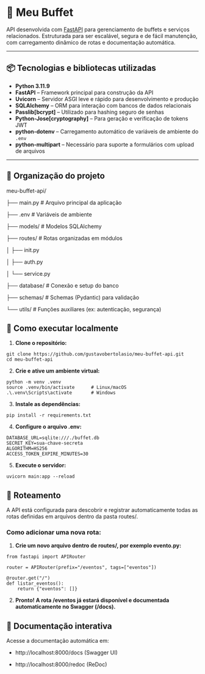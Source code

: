 # 🎉 Meu Buffet

API desenvolvida com [FastAPI](https://fastapi.tiangolo.com/) para gerenciamento de buffets e serviços relacionados. Estruturada para ser escalável, segura e de fácil manutenção, com carregamento dinâmico de rotas e documentação automática.

---

## 📦 Tecnologias e bibliotecas utilizadas

- **Python 3.11.9** 
- **FastAPI** – Framework principal para construção da API
- **Uvicorn** – Servidor ASGI leve e rápido para desenvolvimento e produção
- **SQLAlchemy** – ORM para interação com bancos de dados relacionais
- **Passlib[bcrypt]** – Utilizado para hashing seguro de senhas
- **Python-Jose[cryptography]** – Para geração e verificação de tokens JWT
- **python-dotenv** – Carregamento automático de variáveis de ambiente do `.env`
- **python-multipart** – Necessário para suporte a formulários com upload de arquivos

---

## 📁 Organização do projeto

meu-buffet-api/

├── main.py # Arquivo principal da aplicação

├── .env # Variáveis de ambiente

├── models/ # Modelos SQLAlchemy

├── routes/ # Rotas organizadas em módulos

│ ├── init.py

│ ├── auth.py

│ └── service.py

├── database/ # Conexão e setup do banco

├── schemas/ # Schemas (Pydantic) para validação

└── utils/ # Funções auxiliares (ex: autenticação, segurança)

## 🚀 Como executar localmente

1. **Clone o repositório:**

```
git clone https://github.com/gustavobertolasio/meu-buffet-api.git
cd meu-buffet-api
```

2. **Crie e ative um ambiente virtual:**

```
python -m venv .venv
source .venv/bin/activate      # Linux/macOS
.\.venv\Scripts\activate       # Windows
```

3. **Instale as dependências:**

```
pip install -r requirements.txt
```

4. **Configure o arquivo .env:**

```
DATABASE_URL=sqlite:///./buffet.db
SECRET_KEY=sua-chave-secreta
ALGORITHM=HS256
ACCESS_TOKEN_EXPIRE_MINUTES=30
```

5. **Execute o servidor:**

```
uvicorn main:app --reload
```

## 🚀 Roteamento

A API está configurada para descobrir e registrar automaticamente todas as rotas definidas em arquivos dentro da pasta routes/.


### Como adicionar uma nova rota:

1. **Crie um novo arquivo dentro de routes/, por exemplo evento.py:**

```
from fastapi import APIRouter

router = APIRouter(prefix="/eventos", tags=["eventos"])

@router.get("/")
def listar_eventos():
    return {"eventos": []}

```

2. **Pronto! A rota /eventos já estará disponível e documentada automaticamente no Swagger (/docs).**


## 🚀 Documentação interativa
Acesse a documentação automática em:

- http://localhost:8000/docs (Swagger UI)

- http://localhost:8000/redoc (ReDoc)